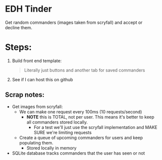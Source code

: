 # EDH Tinder

Get random commanders (images taken from scryfall) and accept or decline them.

# Steps:

1. Build front end template:

    > Literally just buttons and another tab for saved commanders

2. See if I can host this on github


## Scrap notes:

- Get images from scryfall:
  - We can make one request every 100ms (10 requests/second) 
    - **NOTE** this is TOTAL, not per user. This means it's better to keep all commanders stored locally.
      - For a test we'll just use the scryfall implementation and MAKE SURE we're limiting requests
  - Create a queue of upcoming commanders for users and keep populating them.
    - Stored locally in memory
- SQLite database tracks commanders that the user has seen or not
  